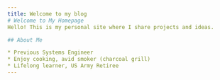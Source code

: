 ```yaml
---
title: Welcome to my blog
# Welcome to My Homepage
Hello! This is my personal site where I share projects and ideas.

## About Me

* Previous Systems Engineer 
* Enjoy cooking, avid smoker (charcoal grill)
* Lifelong learner, US Army Retiree
---
```


